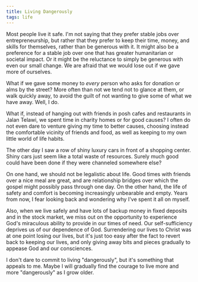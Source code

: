 ```yaml
---
title: Living Dangerously
tags: life
---
```


Most people live it safe. I'm not saying that they prefer stable jobs over entrepreneurship, but rather that they prefer to keep their time, money, and skills for themselves, rather than be generous with it. It might also be a preference for a stable job over one that has greater humanitarian or societal impact. Or it might be the reluctance to simply be generous with even our small change. We are afraid that we would lose out if we gave more of ourselves.

What if we gave some money to _every_ person who asks for donation or alms by the street? More often than not we tend not to glance at them, or walk quickly away, to avoid the guilt of not wanting to give some of what we have away. Well, I do.

What if, instead of hanging out with friends in posh cafes and restaurants in Jalan Telawi, we spent time in charity homes or for good causes? I often do not even dare to venture giving my time to better causes, choosing instead the comfortable vicinity of friends and food, as well as keeping to my own little world of life habits.

The other day I saw a row of shiny luxury cars in front of a shopping center. Shiny cars just seem like a total waste of resources. Surely much good could have been done if they were channeled somewhere else?

On one hand, we should not be legalistic about life. Good times with friends over a nice meal are great, and are relationship bridges over which the gospel might possibly pass through one day. On the other hand, the life of safety and comfort is becoming increasingly unbearable and empty. Years from now, I fear looking back and wondering why I've spent it all on myself.

Also, when we live safely and have lots of backup money in fixed deposits and in the stock market, we miss out on the opportunity to experience God's miraculous ability to provide in our times of need. Our self-sufficiency deprives us of our dependence of God. Surrendering our lives to Christ was at one point losing our lives, but it's just too easy after the fact to revert back to keeping our lives, and only giving away bits and pieces gradually to appease God and our consciences.

I don't dare to commit to living "dangerously", but it's something that appeals to me. Maybe I will gradually find the courage to live more and more "dangerously" as I grow older.
